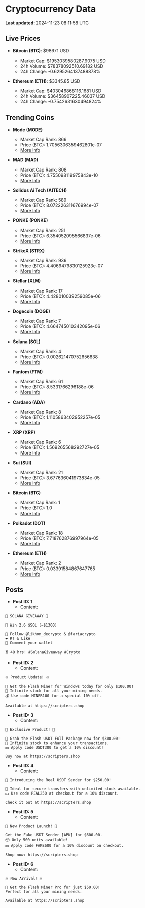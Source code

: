 # Cryptocurrency Data

**Last updated:** 2024-11-23 08:11:58 UTC

## Live Prices
- **Bitcoin (BTC)**: $98671 USD
  - Market Cap: $1953039580287.9075 USD
  - 24h Volume: $78378092510.69182 USD
  - 24h Change: -0.6295264137488878%

- **Ethereum (ETH)**: $3345.85 USD
  - Market Cap: $403046868116.1681 USD
  - 24h Volume: $36458907225.46037 USD
  - 24h Change: -0.7542631630494824%

## Trending Coins
- **Mode (MODE)**
  - Market Cap Rank: 866
  - Price (BTC): 1.7056306359462801e-07
  - [More Info](https://www.coingecko.com/en/coins/mode)

- **MAD (MAD)**
  - Market Cap Rank: 808
  - Price (BTC): 4.755098119975843e-10
  - [More Info](https://www.coingecko.com/en/coins/mad-2)

- **Solidus Ai Tech (AITECH)**
  - Market Cap Rank: 589
  - Price (BTC): 8.072226311676994e-07
  - [More Info](https://www.coingecko.com/en/coins/solidus-ai-tech)

- **PONKE (PONKE)**
  - Market Cap Rank: 251
  - Price (BTC): 6.354052095566837e-06
  - [More Info](https://www.coingecko.com/en/coins/ponke)

- **StrikeX (STRX)**
  - Market Cap Rank: 936
  - Price (BTC): 4.4069479830125923e-07
  - [More Info](https://www.coingecko.com/en/coins/strike-x)

- **Stellar (XLM)**
  - Market Cap Rank: 17
  - Price (BTC): 4.428010039259085e-06
  - [More Info](https://www.coingecko.com/en/coins/stellar)

- **Dogecoin (DOGE)**
  - Market Cap Rank: 7
  - Price (BTC): 4.664745010342095e-06
  - [More Info](https://www.coingecko.com/en/coins/dogecoin)

- **Solana (SOL)**
  - Market Cap Rank: 4
  - Price (BTC): 0.002621470752656838
  - [More Info](https://www.coingecko.com/en/coins/solana)

- **Fantom (FTM)**
  - Market Cap Rank: 61
  - Price (BTC): 8.5331766296188e-06
  - [More Info](https://www.coingecko.com/en/coins/fantom)

- **Cardano (ADA)**
  - Market Cap Rank: 8
  - Price (BTC): 1.1105863402952257e-05
  - [More Info](https://www.coingecko.com/en/coins/cardano)

- **XRP (XRP)**
  - Market Cap Rank: 6
  - Price (BTC): 1.569265568292727e-05
  - [More Info](https://www.coingecko.com/en/coins/xrp)

- **Sui (SUI)**
  - Market Cap Rank: 21
  - Price (BTC): 3.677636041973834e-05
  - [More Info](https://www.coingecko.com/en/coins/sui)

- **Bitcoin (BTC)**
  - Market Cap Rank: 1
  - Price (BTC): 1.0
  - [More Info](https://www.coingecko.com/en/coins/bitcoin)

- **Polkadot (DOT)**
  - Market Cap Rank: 18
  - Price (BTC): 7.718762876997964e-05
  - [More Info](https://www.coingecko.com/en/coins/polkadot)

- **Ethereum (ETH)**
  - Market Cap Rank: 2
  - Price (BTC): 0.03391584867647765
  - [More Info](https://www.coingecko.com/en/coins/ethereum)

## Posts
- **Post ID: 1**
  - Content:
```
🚀 SOLANA GIVEAWAY 🚀

🎁 Win 2.6 $SOL (~$1300)

🤝 Follow @likhon_decrypto & @fariacrypto
❤️ RT & Like
💬 Comment your wallet

⏳ 48 hrs! #SolanaGiveaway #Crypto
```

- **Post ID: 2**
  - Content:
```
🔥 Product Update! 🔥

🚀 Get the Flash Miner for Windows today for only $100.00!
🔋 Infinite stock for all your mining needs.
💰 Use code MINER100 for a special 10% off.

Available at https://scripters.shop
```

- **Post ID: 3**
  - Content:
```
🎁 Exclusive Product! 🎁

💸 Grab the Flash USDT Full Package now for $300.00!
🎉 Infinite stock to enhance your transactions.
💵 Apply code USDT300 to get a 10% discount!

Buy now at https://scripters.shop
```

- **Post ID: 4**
  - Content:
```
💎 Introducing the Real USDT Sender for $250.00!

💼 Ideal for secure transfers with unlimited stock available.
💵 Use code REAL250 at checkout for a 10% discount.

Check it out at https://scripters.shop
```

- **Post ID: 5**
  - Content:
```
🚀 New Product Launch! 🚀

Get the Fake USDT Sender [APK] for $600.00.
📦 Only 500 units available!
💵 Apply code FAKE600 for a 10% discount on checkout.

Shop now: https://scripters.shop
```

- **Post ID: 6**
  - Content:
```
🔥 New Arrival! 🔥

💸 Get the Flash Miner Pro for just $50.00!
Perfect for all your mining needs.

Available at https://scripters.shop
```

